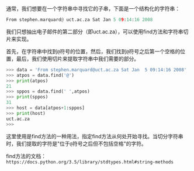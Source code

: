 通常，我们想要在一个字符串中寻找它的子串，下面是一个结构化的字符串：
```python
From stephen.marquard@ uct.ac.za Sat Jan 5 09:14:16 2008
```
我们只想抽出电子邮件的第二部分（即uct.ac.za），可以使用find方法和字符串切片来实现。

首先，在字符串中找到`@`符号的位置，然后，我们找到`@`符号之后第一个空格的位置，最后，我们使用切片来提取字符串中我们需要的部分。
```python
>>> data = 'From stephen.marquard@uct.ac.za Sat Jan  5 09:14:16 2008'
>>> atpos = data.find('@')
>>> print(atpos)
21
>>> sppos = data.find(' ',atpos)
>>> print(sppos)
31
>>> host = data[atpos+1:sppos]
>>> print(host)
uct.ac.za
>>>
```
这里使用是find方法的一种用法，指定find方法从何处开始寻找。当切分字符串时，我们提取的字符是"位于`@`符号之后但不包括空格"的字符。

find方法的文档：
`https://docs.python.org/3.5/library/stdtypes.html#string-methods`
